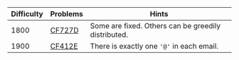 | Difficulty | Problems | Hints |
| -------- | -------- | -------- |
| 1800 | [CF727D](https://codeforces.com/problemset/problem/727/D) | Some are fixed. Others can be greedily distributed. |
| 1900 | [CF412E](https://codeforces.com/problemset/problem/412/E) | There is exactly one `'@'` in each email. |